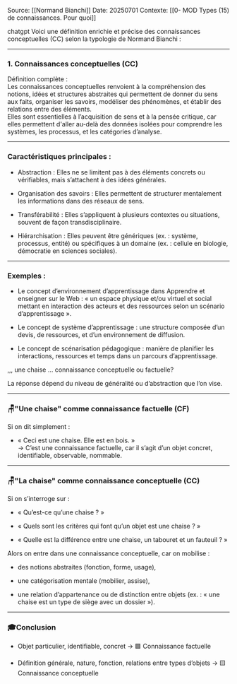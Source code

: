 Source: [[Normand Bianchi]]
Date: 20250701 
Contexte:  [[0- MOD Types (15) de connaissances. Pour quoi]]

chatgpt Voici une définition enrichie et précise des connaissances conceptuelles (CC) selon la typologie de Normand Bianchi :

---

### 1. Connaissances conceptuelles (CC)

Définition complète :  
Les connaissances conceptuelles renvoient à la compréhension des notions, idées et structures abstraites qui permettent de donner du sens aux faits, organiser les savoirs, modéliser des phénomènes, et établir des relations entre des éléments.  
Elles sont essentielles à l’acquisition de sens et à la pensée critique, car elles permettent d'aller au-delà des données isolées pour comprendre les systèmes, les processus, et les catégories d’analyse.

---

### Caractéristiques principales :

- Abstraction : Elles ne se limitent pas à des éléments concrets ou vérifiables, mais s’attachent à des idées générales.  
      
    
- Organisation des savoirs : Elles permettent de structurer mentalement les informations dans des réseaux de sens.  
      
    
- Transférabilité : Elles s’appliquent à plusieurs contextes ou situations, souvent de façon transdisciplinaire.  
      
    
- Hiérarchisation : Elles peuvent être génériques (ex. : système, processus, entité) ou spécifiques à un domaine (ex. : cellule en biologie, démocratie en sciences sociales).  
      
    

---

### Exemples :

- Le concept d’environnement d’apprentissage dans Apprendre et enseigner sur le Web : « un espace physique et/ou virtuel et social mettant en interaction des acteurs et des ressources selon un scénario d’apprentissage ».  
      
    
- Le concept de système d’apprentissage : une structure composée d’un devis, de ressources, et d’un environnement de diffusion.  
      
    
- Le concept de scénarisation pédagogique : manière de planifier les interactions, ressources et temps dans un parcours d’apprentissage.  
      
    
 

,,, une chaise … connaissance conceptuelle ou factuelle?

La réponse dépend du niveau de généralité ou d’abstraction que l’on vise.

---

### 🪑**"Une chaise" comme connaissance factuelle (CF)**

Si on dit simplement :

- « Ceci est une chaise. Elle est en bois. »  
    → C’est une connaissance factuelle, car il s’agit d’un objet concret, identifiable, observable, nommable.  
      
    

---

### 🪑**"La chaise" comme connaissance conceptuelle (CC)**

Si on s’interroge sur :

- « Qu’est-ce qu’une chaise ? »  
      
    
- « Quels sont les critères qui font qu’un objet est une chaise ? »  
      
    
- « Quelle est la différence entre une chaise, un tabouret et un fauteuil ? »  
      
    

Alors on entre dans une connaissance conceptuelle, car on mobilise :

- des notions abstraites (fonction, forme, usage),  
      
    
- une catégorisation mentale (mobilier, assise),  
      
    
- une relation d’appartenance ou de distinction entre objets (ex. : « une chaise est un type de siège avec un dossier »).  
      
    

---

### 🎓Conclusion

- Objet particulier, identifiable, concret → 🟩 Connaissance factuelle  
      
    
- Définition générale, nature, fonction, relations entre types d’objets → 🟨 Connaissance conceptuelle  
      